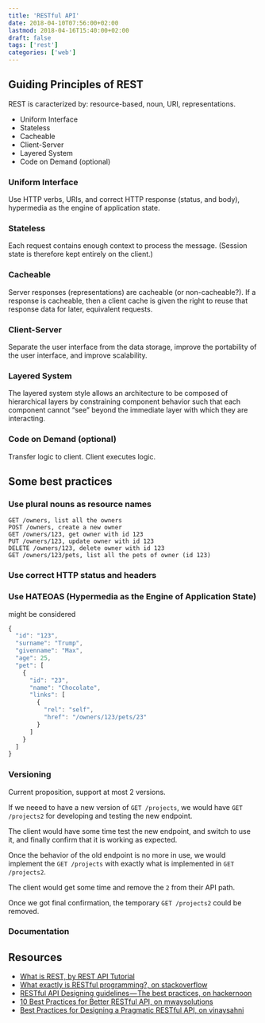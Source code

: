 ```yaml
---
title: 'RESTful API'
date: 2018-04-10T07:56:00+02:00
lastmod: 2018-04-16T15:40:00+02:00
draft: false
tags: ['rest']
categories: ['web']
---
```



## Guiding Principles of REST

REST is caracterized by: resource-based, noun, URI, representations.

* Uniform Interface
* Stateless
* Cacheable
* Client-Server
* Layered System
* Code on Demand (optional)

<!--more-->

### Uniform Interface

Use HTTP verbs, URIs, and correct HTTP response (status, and body), hypermedia as the engine of application state.

### Stateless

Each request contains enough context to process the message. (Session state is therefore kept entirely on the client.)

### Cacheable

Server responses (representations) are cacheable (or non-cacheable?). If a response is cacheable, then a client cache is given the right to reuse that response data for later, equivalent requests.

### Client-Server

Separate the user interface from the data storage, improve the portability of the user interface, and improve scalability.

### Layered System

The layered system style allows an architecture to be composed of hierarchical layers by constraining component behavior such that each component cannot “see” beyond the immediate layer with which they are interacting.

### Code on Demand (optional)

Transfer logic to client. Client executes logic.

## Some best practices

### Use plural nouns as resource names

```
GET /owners, list all the owners
POST /owners, create a new owner
GET /owners/123, get owner with id 123
PUT /owners/123, update owner with id 123
DELETE /owners/123, delete owner with id 123
GET /owners/123/pets, list all the pets of owner (id 123)
```

### Use correct HTTP status and headers

### Use HATEOAS (Hypermedia as the Engine of Application State)

might be considered

```javascript
{
  "id": "123",
  "surname": "Trump",
  "givenname": "Max",
  "age": 25,
  "pet": [
    {
      "id": "23",
      "name": "Chocolate",
      "links": [
        {
          "rel": "self",
          "href": "/owners/123/pets/23"
        }
      ]
    }
  ]
}
```

### Versioning

Current proposition, support at most 2 versions.

If we neeed to have a new version of `GET /projects`, we would have `GET /projects2` for developing and testing the new endpoint.

The client would have some time test the new endpoint, and switch to use it, and finally confirm that it is working as expected.

Once the behavior of the old endpoint is no more in use, we would implement the `GET /projects` with exactly what is implemented in `GET /projects2`.

The client would get some time and remove the `2` from their API path.

Once we got final confirmation, the temporary `GET /projects2` could be removed.

### Documentation

## Resources

* [What is REST, by REST API Tutorial](https://restfulapi.net/)
* [What exactly is RESTful programming?, on stackoverflow](https://stackoverflow.com/questions/671118/what-exactly-is-restful-programming#answer-671132)
* [RESTful API Designing guidelines — The best practices, on hackernoon](https://hackernoon.com/restful-api-designing-guidelines-the-best-practices-60e1d954e7c9)
* [10 Best Practices for Better RESTful API, on mwaysolutions](https://blog.mwaysolutions.com/2014/06/05/10-best-practices-for-better-restful-api/)
* [
Best Practices for Designing a Pragmatic RESTful API, on vinaysahni](https://www.vinaysahni.com/best-practices-for-a-pragmatic-restful-api)
